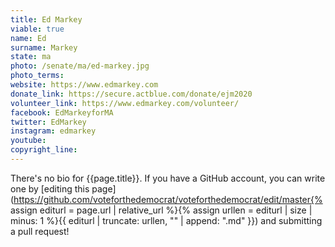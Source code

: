 ```yaml
---
title: Ed Markey
viable: true
name: Ed
surname: Markey
state: ma
photo: /senate/ma/ed-markey.jpg
photo_terms: 
website: https://www.edmarkey.com
donate_link: https://secure.actblue.com/donate/ejm2020
volunteer_link: https://www.edmarkey.com/volunteer/
facebook: EdMarkeyforMA
twitter: EdMarkey
instagram: edmarkey
youtube: 
copyright_line: 
---
```

There's no bio for {{page.title}}. If you have a GitHub account, you can write one by [editing this page](https://github.com/voteforthedemocrat/voteforthedemocrat/edit/master{% assign editurl = page.url | relative_url %}{% assign urllen = editurl | size | minus: 1 %}{{ editurl | truncate: urllen, "" | append: ".md" }}) and submitting a pull request!